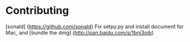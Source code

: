 Contributing
============

[sonald] (https://github.com/sonald)
Fix setpy.py and install document for Mac, and [bundle the dmg] (http://pan.baidu.com/s/1bni3oib)
